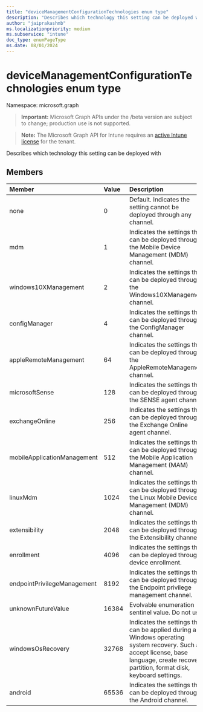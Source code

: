 ```yaml
---
title: "deviceManagementConfigurationTechnologies enum type"
description: "Describes which technology this setting can be deployed with"
author: "jaiprakashmb"
ms.localizationpriority: medium
ms.subservice: "intune"
doc_type: enumPageType
ms.date: 08/01/2024
---
```


# deviceManagementConfigurationTechnologies enum type

Namespace: microsoft.graph

> **Important:** Microsoft Graph APIs under the /beta version are subject to change; production use is not supported.

> **Note:** The Microsoft Graph API for Intune requires an [active Intune license](https://go.microsoft.com/fwlink/?linkid=839381) for the tenant.

Describes which technology this setting can be deployed with

## Members
|Member|Value|Description|
|:---|:---|:---|
|none|0|Default. Indicates the setting cannot be deployed through any channel.|
|mdm|1|Indicates the settings that can be deployed through the Mobile Device Management (MDM) channel.|
|windows10XManagement|2|Indicates the settings that can be deployed through the Windows10XManagement channel.|
|configManager|4|Indicates the settings that can be deployed through the ConfigManager channel.|
|appleRemoteManagement|64|Indicates the settings that can be deployed through the AppleRemoteManagement channel.|
|microsoftSense|128|Indicates the settings that can be deployed through the SENSE agent channel.|
|exchangeOnline|256|Indicates the settings that can be deployed through the Exchange Online agent channel.|
|mobileApplicationManagement|512|Indicates the settings that can be deployed through the Mobile Application Management (MAM) channel.|
|linuxMdm|1024|Indicates the settings that can be deployed through the Linux Mobile Device Management (MDM) channel.|
|extensibility|2048|Indicates the settings that can be deployed through the Extensibility channel.|
|enrollment|4096|Indicates the settings that can be deployed through device enrollment.|
|endpointPrivilegeManagement|8192|Indicates the settings that can be deployed through the Endpoint privilege management channel.|
|unknownFutureValue|16384|Evolvable enumeration sentinel value. Do not use.|
|windowsOsRecovery|32768|Indicates the settings that can be applied during a Windows operating system recovery. Such as accept license, base language, create recovery partition, format disk, keyboard settings.|
|android|65536|Indicates the settings that can be deployed through the Android channel.|
